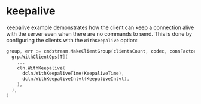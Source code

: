 # keepalive

keepalive example demonstrates how the client can keep a connection alive
with the server even when there are no commands to send. This is done by
configuring the clients with the `WithKeepalive` option:

```go
group, err := cmdstream.MakeClientGroup(clientsCount, codec, connFactory,
  grp.WithClientOps[T](
    ... 
    cln.WithKeepalive(
      dcln.WithKeepaliveTime(KeepaliveTime),
      dcln.WithKeepaliveIntvl(KeepaliveIntvl),
    ),
  ),
)
```
